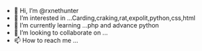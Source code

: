 - 👋 Hi, I’m @rxnethunter
- 👀 I’m interested in ...Carding,craking,rat,expolit,python,css,html
- 🌱 I’m currently learning ...php and advance python
- 💞️ I’m looking to collaborate on ...
- 📫 How to reach me ...

<!---
rxnethunter/rxnethunter is a ✨ special ✨ repository because its `README.md` (this file) appears on your GitHub profile.
You can click the Preview link to take a look at your changes.
--->
